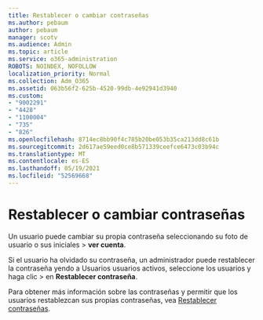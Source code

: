 ```yaml
---
title: Restablecer o cambiar contraseñas
ms.author: pebaum
author: pebaum
manager: scotv
ms.audience: Admin
ms.topic: article
ms.service: o365-administration
ROBOTS: NOINDEX, NOFOLLOW
localization_priority: Normal
ms.collection: Adm_O365
ms.assetid: 063b56f2-625b-4520-99db-4e92941d3940
ms.custom:
- "9002291"
- "4428"
- "1100004"
- "735"
- "826"
ms.openlocfilehash: 8714ec8bb90f4c785b20be053b35ca213dd8c61b
ms.sourcegitcommit: 2d617ae59eed0ce8b571339ceefce6473c03b94c
ms.translationtype: MT
ms.contentlocale: es-ES
ms.lasthandoff: 05/19/2021
ms.locfileid: "52569668"
---
```

# <a name="reset-or-change-passwords"></a>Restablecer o cambiar contraseñas

Un usuario puede cambiar su propia contraseña seleccionando su foto de usuario o sus iniciales > **ver cuenta**.
  
Si el usuario ha olvidado su contraseña, un administrador puede restablecer la contraseña yendo a Usuarios usuarios activos, seleccione los usuarios y haga clic  >  [](https://portal.office.com/adminportal/home#/users)en **Restablecer contraseña**.
  
Para obtener más información sobre las contraseñas y permitir que los usuarios restablezcan sus propias contraseñas, vea [Restablecer contraseñas](/microsoft-365/admin/add-users/reset-passwords).
